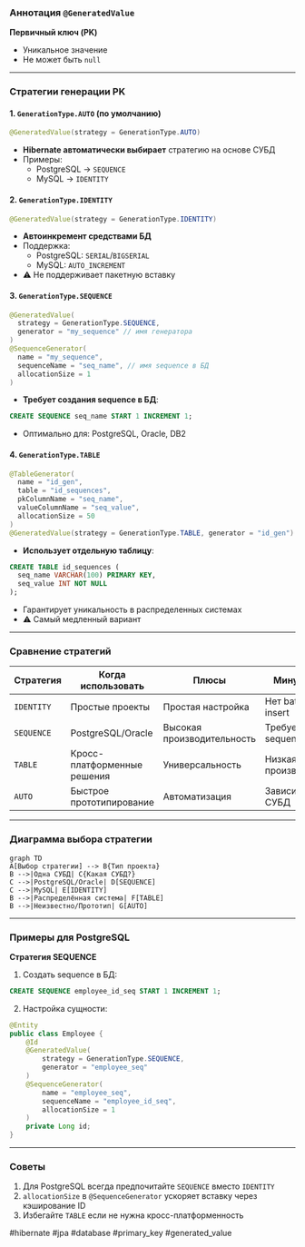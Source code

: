### Аннотация `@GeneratedValue`  
**Первичный ключ (PK)**  
- Уникальное значение  
- Не может быть `null`  

---

### Стратегии генерации PK  
#### 1. `GenerationType.AUTO` (по умолчанию)  
```java
@GeneratedValue(strategy = GenerationType.AUTO)
```  
- **Hibernate автоматически выбирает** стратегию на основе СУБД  
- Примеры:  
  - PostgreSQL → `SEQUENCE`  
  - MySQL → `IDENTITY`  

#### 2. `GenerationType.IDENTITY`  
```java
@GeneratedValue(strategy = GenerationType.IDENTITY)
```  
- **Автоинкремент средствами БД**  
- Поддержка:  
  - PostgreSQL: `SERIAL`/`BIGSERIAL`  
  - MySQL: `AUTO_INCREMENT`  
- ⚠️ Не поддерживает пакетную вставку  

#### 3. `GenerationType.SEQUENCE`  
```java
@GeneratedValue(
  strategy = GenerationType.SEQUENCE,
  generator = "my_sequence" // имя генератора
)
@SequenceGenerator(
  name = "my_sequence",
  sequenceName = "seq_name", // имя sequence в БД
  allocationSize = 1
)
```  
- **Требует создания sequence в БД**:  
```sql
CREATE SEQUENCE seq_name START 1 INCREMENT 1;
```  
- Оптимально для: PostgreSQL, Oracle, DB2  

#### 4. `GenerationType.TABLE`  
```java
@TableGenerator(
  name = "id_gen",
  table = "id_sequences",
  pkColumnName = "seq_name",
  valueColumnName = "seq_value",
  allocationSize = 50
)
@GeneratedValue(strategy = GenerationType.TABLE, generator = "id_gen")
```  
- **Использует отдельную таблицу**:  
```sql
CREATE TABLE id_sequences (
  seq_name VARCHAR(100) PRIMARY KEY,
  seq_value INT NOT NULL
);
```  
- Гарантирует уникальность в распределенных системах  
- ⚠️ Самый медленный вариант  

---

### Сравнение стратегий  
| Стратегия       | Когда использовать          | Плюсы                     | Минусы              |
|-----------------|----------------------------|--------------------------|---------------------|
| `IDENTITY`      | Простые проекты            | Простая настройка         | Нет batch-insert    |
| `SEQUENCE`      | PostgreSQL/Oracle          | Высокая производительность| Требует sequence    |
| `TABLE`         | Кросс-платформенные решения| Универсальность           | Низкая производит.  |
| `AUTO`          | Быстрое прототипирование   | Автоматизация             | Зависит от СУБД     |

---

### Диаграмма выбора стратегии  
```mermaid
graph TD
A[Выбор стратегии] --> B{Тип проекта}
B -->|Одна СУБД| C{Какая СУБД?}
C -->|PostgreSQL/Oracle| D[SEQUENCE]
C -->|MySQL| E[IDENTITY]
B -->|Распределённая система| F[TABLE]
B -->|Неизвестно/Прототип| G[AUTO]
```

---

### Примеры для PostgreSQL  
**Стратегия SEQUENCE**  
1. Создать sequence в БД:  
```sql
CREATE SEQUENCE employee_id_seq START 1 INCREMENT 1;
```  
2. Настройка сущности:  
```java
@Entity
public class Employee {
    @Id
    @GeneratedValue(
        strategy = GenerationType.SEQUENCE,
        generator = "employee_seq"
    )
    @SequenceGenerator(
        name = "employee_seq",
        sequenceName = "employee_id_seq",
        allocationSize = 1
    )
    private Long id;
}
```  

---

### Советы  
1. Для PostgreSQL всегда предпочитайте `SEQUENCE` вместо `IDENTITY`  
2. `allocationSize` в `@SequenceGenerator` ускоряет вставку через кэширование ID  
3. Избегайте `TABLE` если не нужна кросс-платформенность  

#hibernate #jpa #database #primary_key #generated_value
